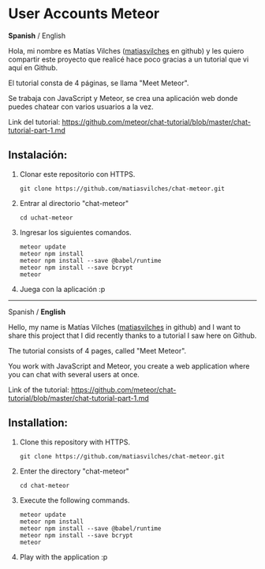User Accounts Meteor
=============

**Spanish** / English

Hola, mi nombre es Matías Vilches ([matiasvilches](https://github.com/matiasvilches) en github) y les quiero compartir este proyecto que realicé hace poco gracias a un tutorial que vi aquí en Github.

El tutorial consta de 4 páginas, se llama "Meet Meteor".

Se trabaja con JavaScript y Meteor, se crea una aplicación web donde puedes chatear con varios usuarios a la vez.

Link del tutorial: https://github.com/meteor/chat-tutorial/blob/master/chat-tutorial-part-1.md

Instalación:
------------
1. Clonar este repositorio con HTTPS.
  	```
  	git clone https://github.com/matiasvilches/chat-meteor.git
  	```

2. Entrar al directorio "chat-meteor"
  	```
  	cd uchat-meteor
  	```

3. Ingresar los siguientes comandos.
  	```
  	meteor update
  	meteor npm install
  	meteor npm install --save @babel/runtime
  	meteor npm install --save bcrypt
  	meteor
  	```

4. Juega con la aplicación :p

---

Spanish / **English**

Hello, my name is Matías Vilches ([matiasvilches](https://github.com/matiasvilches) in github) and I want to share this project that I did recently thanks to a tutorial I saw here on Github.

The tutorial consists of 4 pages, called "Meet Meteor".

You work with JavaScript and Meteor, you create a web application where you can chat with several users at once.

Link of the tutorial: https://github.com/meteor/chat-tutorial/blob/master/chat-tutorial-part-1.md

Installation:
------------
1. Clone this repository with HTTPS.
  	```
  	git clone https://github.com/matiasvilches/chat-meteor.git
  	```

2. Enter the directory "chat-meteor"
  	```
  	cd chat-meteor
  	```

3. Execute the following commands.
  	```
  	meteor update
  	meteor npm install
  	meteor npm install --save @babel/runtime
  	meteor npm install --save bcrypt
  	meteor
  	```

4. Play with the application :p
